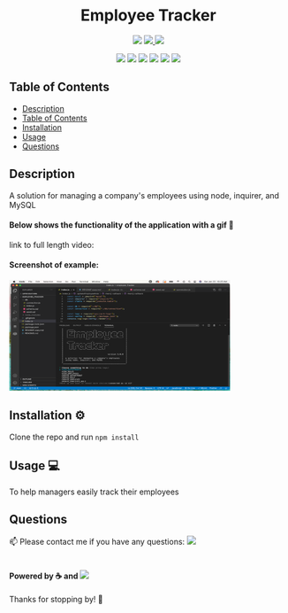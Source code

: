 
<h1 align="center">Employee Tracker</h1>
<p align="center">
    <img src="https://img.shields.io/github/repo-size/merikettapearl212/employee_Tracker?style=for-the-badge" />
    <a href="https://www.linkedin.com/in/meagan-james-502b78191/">
        <img src="https://img.shields.io/badge/LinkedIn-0077B5?style=for-the-badge&logo=linkedin&logoColor=white" />
    </a>
    <a href="https://github.com/merikettapearl212">
        <img src="https://img.shields.io/badge/Follow-100000?style=for-the-badge&logo=github&logoColor=white" />
    </a>
</p>
<p align="center">
  <img src="https://img.shields.io/badge/JavaScript-F7DF1E?style=for-the-badge&logo=javascript&logoColor=black" />
  <img src="https://img.shields.io/badge/Node.js-43853D?style=for-the-badge&logo=node.js&logoColor=white"/>
  <img src="https://img.shields.io/badge/MySQL-00000F?style=for-the-badge&logo=mysql&logoColor=white" />
  <img src="https://img.shields.io/badge/-inquirer-red?style=for-the-badge&logo=inquirer&logoColor=white" />
  <img src="https://img.shields.io/badge/-json-blueviolet?style=for-the-badge&logo=json&logoColor=white" />
  <img src="https://img.shields.io/badge/-screencastify-coral?style=for-the-badge&logo=screencasify&logoColor=white" />
</p>

## Table of Contents
- [Description](#description)
- [Table of Contents](#table-of-contents)
- [Installation](#installation)
- [Usage](#usage)
- [Questions](#questions)

## Description
A solution for managing a company's employees using node, inquirer, and MySQL

#### Below shows the functionality of the application with a gif :movie_camera:
<!-- ![Team Profile Generator](.gif) -->

link to full length video: 
<!-- [here](https) -->

#### Screenshot of example:
<img src="assets/images/Screen Shot 2021-01-23 at 10.25.24 AM.png" width="400" height="200">


## Installation :gear:

Clone the repo and run `npm install`

## Usage :computer:
To help managers easily track their employees


## Questions
:mailbox: Please contact me if you have any questions:
 [<img src="https://img.shields.io/badge/Gmail-D14836?style=for-the-badge&logo=gmail&logoColor=white" />](mailto:merikettapearl212@gmail.com)
 <br>
 </br>
 

#### Powered by :coffee: and <img src="https://img.shields.io/badge/Spotify-1ED760?&style=for-the-badge&logo=spotify&logoColor=white"/> 

Thanks for stopping by! :vulcan_salute: